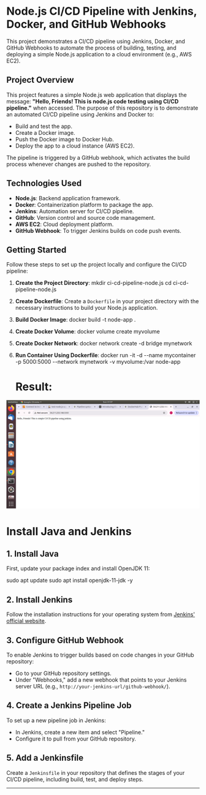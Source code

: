 # Node.js CI/CD Pipeline with Jenkins, Docker, and GitHub Webhooks

This project demonstrates a CI/CD pipeline using Jenkins, Docker, and GitHub Webhooks to automate the process of building, testing, and deploying a simple Node.js application to a cloud environment (e.g., AWS EC2).

## Project Overview

This project features a simple Node.js web application that displays the message: **"Hello, Friends! This is node.js code testing using CI/CD pipeline."** when accessed. The purpose of this repository is to demonstrate an automated CI/CD pipeline using Jenkins and Docker to:

- Build and test the app.
- Create a Docker image.
- Push the Docker image to Docker Hub.
- Deploy the app to a cloud instance (AWS EC2).

The pipeline is triggered by a GitHub webhook, which activates the build process whenever changes are pushed to the repository.

## Technologies Used

- **Node.js**: Backend application framework.
- **Docker**: Containerization platform to package the app.
- **Jenkins**: Automation server for CI/CD pipeline.
- **GitHub**: Version control and source code management.
- **AWS EC2**: Cloud deployment platform.
- **GitHub Webhook**: To trigger Jenkins builds on code push events.

## Getting Started

Follow these steps to set up the project locally and configure the CI/CD pipeline:

1. **Create the Project Directory**:
    mkdir ci-cd-pipeline-node.js
    cd ci-cd-pipeline-node.js

2. **Create Dockerfile**: Create a `Dockerfile` in your project directory with the necessary instructions to build your Node.js application.
    
3. **Build Docker Image**:
   docker build -t node-app .

4. **Create Docker Volume**:
    docker volume create myvolume

5. **Create Docker Network**:
    docker network create -d bridge mynetwork

6. **Run Container Using Dockerfile**:
    docker run -it -d --name mycontainer -p 5000:5000 --network mynetwork -v myvolume:/var node-app

   # Result:
![staticwebsite](image.png)

# Install Java and Jenkins

## 1. Install Java
First, update your package index and install OpenJDK 11:

sudo apt update
sudo apt install openjdk-11-jdk -y


## 2. Install Jenkins
Follow the installation instructions for your operating system from [Jenkins' official website](https://www.jenkins.io/doc/book/installing/).

## 3. Configure GitHub Webhook
To enable Jenkins to trigger builds based on code changes in your GitHub repository:

- Go to your GitHub repository settings.
- Under "Webhooks," add a new webhook that points to your Jenkins server URL (e.g., `http://your-jenkins-url/github-webhook/`).

## 4. Create a Jenkins Pipeline Job
To set up a new pipeline job in Jenkins:

- In Jenkins, create a new item and select "Pipeline."
- Configure it to pull from your GitHub repository.

## 5. Add a Jenkinsfile
Create a `Jenkinsfile` in your repository that defines the stages of your CI/CD pipeline, including build, test, and deploy steps.

---


    
